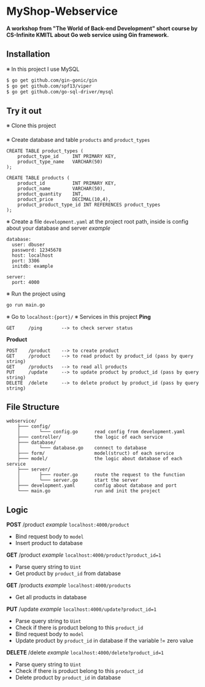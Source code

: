 # MyShop-Webservice
**A workshop from "The World of Back-end Development" short course by CS-Infinite KMITL
about Go web service using Gin framework.**

## Installation
※ In this project I use MySQL
```sh
$ go get github.com/gin-gonic/gin
$ go get github.com/spf13/viper
$ go get github.com/go-sql-driver/mysql
```
## Try it out
※ Clone this project
####
※ Create database and table `products` and `product_types`
```
CREATE TABLE product_types (
    product_type_id     INT PRIMARY KEY,
    product_type_name   VARCHAR(50)
);
```
```
CREATE TABLE products (
    product_id          INT PRIMARY KEY,
    product_name        VARCHAR(50),
    product_quantity    INT,
    product_price       DECIMAL(10,4),
    product_product_type_id INT REFERENCES product_types
);
```
※ Create a file `development.yaml` at the project root path, inside is config about your database and server
*example*
```
database:
  user: dbuser
  password: 12345678
  host: localhost
  port: 3306
  initdb: example

server:
  port: 4000
```
※ Run the project using
```sh
go run main.go
```
※ Go to `localhost:{port}/`
※ Services in this project
**Ping**
```
GET     /ping       --> to check server status
```
**Product**
```
POST    /product    --> to create product
GET     /product    --> to read product by product_id (pass by query string)
GET     /products   --> to read all products
PUT     /update     --> to update product by product_id (pass by query string)
DELETE  /delete     --> to delete product by product_id (pass by query string)
```
## File Structure
```
webservice/
    ├─── config/
    │       └─── config.go      read config from development.yaml
    ├─── controller/            the logic of each service
    ├─── database/ 
    │       └─── database.go    connect to database
    ├─── form/                  model(struct) of each service
    ├─── model/                 the logic about database of each service
    ├─── server/
    │       ├─── router.go      route the request to the function
    │       └─── server.go      start the server
    ├─── development.yaml       config about database and port
    └─── main.go                run and init the project
```
## Logic
**POST**    /product
*example* `localhost:4000/product`
- Bind request body to `model`
- Insert product to database

**GET**     /product
*example* `localhost:4000/product?product_id=1`
- Parse query string to `Uint`
- Get product by `product_id` from database

**GET**     /products
*example* `localhost:4000/products`
- Get all products in database

**PUT**     /update
*example* `localhost:4000/update?product_id=1`
- Parse query string to `Uint`
- Check if there is product belong to this `product_id`
- Bind request body to `model`
- Update product by `product_id` in database if the variable != zero value

**DELETE**  /delete
*example* `localhost:4000/delete?product_id=1`
- Parse query string to `Uint`
- Check if there is product belong to this `product_id`
- Delete product by `product_id` in database
